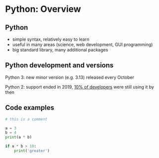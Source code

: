 # Python: Overview

## Python

- simple syntax, relatively easy to learn
- useful in many areas (science, web development, GUI programming)
- big standard library, many additional packages

## Python development and versions

Python 3: new minor version (e.g. 3.13) released every October

Python 2: support ended in 2019, [10% of developers](https://www.jetbrains.com/lp/python-developers-survey-2019/) were still using it by then

## Code examples

```py
# this is a comment

a = 3
b = 4
print(a * b)

if a * b > 10:
    print('greater')
```
